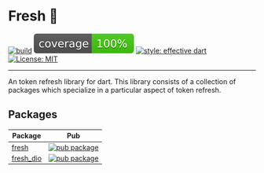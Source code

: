 # Fresh 🍋

[![build](https://github.com/felangel/fresh/workflows/build/badge.svg)](https://github.com/felangel/fresh/actions)
[![coverage](https://github.com/felangel/fresh/blob/master/coverage_badge.svg)](https://github.com/felangel/fresh/actions)
[![style: effective dart](https://img.shields.io/badge/style-effective_dart-40c4ff.svg)](https://github.com/tenhobi/effective_dart)
[![License: MIT](https://img.shields.io/badge/license-MIT-purple.svg)](https://opensource.org/licenses/MIT)

---

An token refresh library for dart. This library consists of a collection of packages which specialize in a particular aspect of token refresh.

## Packages

| Package                                                                       | Pub                                                                                              |
| ----------------------------------------------------------------------------- | ------------------------------------------------------------------------------------------------ |
| [fresh](https://github.com/felangel/fresh/tree/master/packages/fresh)         | [![pub package](https://img.shields.io/pub/v/fresh.svg)](https://pub.dev/packages/fresh)         |
| [fresh_dio](https://github.com/felangel/fresh/tree/master/packages/fresh_dio) | [![pub package](https://img.shields.io/pub/v/fresh_dio.svg)](https://pub.dev/packages/fresh_dio) |
